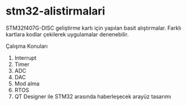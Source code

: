 
# stm32-alistirmalari

STM32f407G-DISC geliştirme kartı için yapılan basit alıştırmalar.
Farklı kartlara kodlar çekilerek uygulamalar denenebilir.

Çalışma Konuları
1) Interrupt
2) Timer
3) ADC
4) DAC
5) Mod alma
6) RTOS
7) QT Designer ile STM32 arasında haberleşecek arayüz tasarımı
